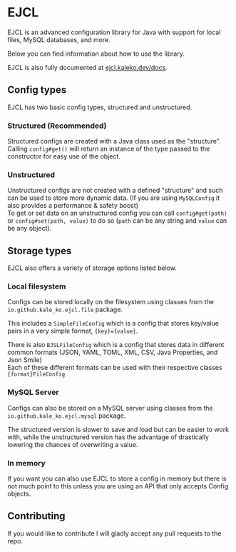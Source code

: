 # EJCL

EJCL is an advanced configuration library for Java with support for local files, MySQL databases, and more.

Below you can find information about how to use the library.

EJCL is also fully documented at [ejcl.kaleko.dev/docs](https://ejcl.kaleko.dev/docs/).

## Config types

EJCL has two basic config types, structured and unstructured.

### Structured (Recommended)

Structured configs are created with a Java class used as the "structure".\
Calling `config#get()` will return an instance of the type passed to the constructor for easy use of the object.

### Unstructured

Unstructured configs are not created with a defined "structure" and such can be used to store more dynamic data. (If you are using `MySQLConfig` it also provides a performance & safety boost)\
To get or set data on an unstructured config you can call `config#get(path)` or `config#set(path, value)` to do so (`path` can be any string and `value` can be any object).

## Storage types

EJCL also offers a variety of storage options listed below.

### Local filesystem

Configs can be stored locally on the filesystem using classes from the `io.github.kale_ko.ejcl.file` package.

This includes a `SimpleFileConfig` which is a config that stores key/value pairs in a very simple format, `{key}={value}`.

There is also `BJSLFileConfig` which is a config that stores data in different common formats (JSON, YAML, TOML, XML, CSV, Java Properties, and Json Smile)\
Each of these different formats can be used with their respective classes `{format}FileConfig`

### MySQL Server

Configs can also be stored on a MySQL server using classes from the `io.github.kale_ko.ejcl.mysql` package.

The structured version is slower to save and load but can be easier to work with,
while the unstructured version has the advantage of drastically lowering the chances of overwriting a value.

### In memory

If you want you can also use EJCL to store a config in memory but there is not much point to this unless you are using an API that only accepts Config objects.

## Contributing

If you would like to contribute I will gladly accept any pull requests to the repo.